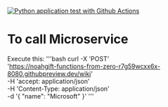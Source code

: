 [![Python application test with Github Actions](https://github.com/MBIANDI/functions-from-zero/actions/workflows/main.yml/badge.svg)](https://github.com/MBIANDI/functions-from-zero/actions/workflows/main.yml)

# To call Microservice
Execute this:
'''bash
curl -X 'POST' \
  'https://noahgift-functions-from-zero-r7g59wcxx6x-8080.githubpreview.dev/wiki' \
  -H 'accept: application/json' \
  -H 'Content-Type: application/json' \
  -d '{
  "name": "Microsoft"
}'
'''
